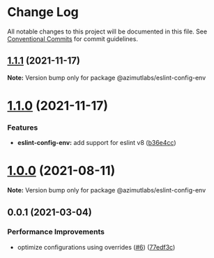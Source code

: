 # Change Log

All notable changes to this project will be documented in this file.
See [Conventional Commits](https://conventionalcommits.org) for commit guidelines.

## [1.1.1](https://github.com/azimutlabs/eslint/compare/@azimutlabs/eslint-config-env@1.1.0...@azimutlabs/eslint-config-env@1.1.1) (2021-11-17)

**Note:** Version bump only for package @azimutlabs/eslint-config-env





# [1.1.0](https://github.com/azimutlabs/eslint/compare/@azimutlabs/eslint-config-env@1.0.0...@azimutlabs/eslint-config-env@1.1.0) (2021-11-17)


### Features

* **eslint-config-env:** add support for eslint v8 ([b36e4cc](https://github.com/azimutlabs/eslint/commit/b36e4cc710dd2b6f0dfa7d9e6489d484aea6c3c6))





# [1.0.0](https://github.com/azimutlabs/eslint/compare/@azimutlabs/eslint-config-env@0.0.1...@azimutlabs/eslint-config-env@1.0.0) (2021-08-11)

**Note:** Version bump only for package @azimutlabs/eslint-config-env





## 0.0.1 (2021-03-04)


### Performance Improvements

* optimize configurations using overrides ([#6](https://github.com/azimutlabs/eslint/issues/6)) ([77edf3c](https://github.com/azimutlabs/eslint/commit/77edf3cfe33e2afb499c5fd26813a0e09dafd110))
